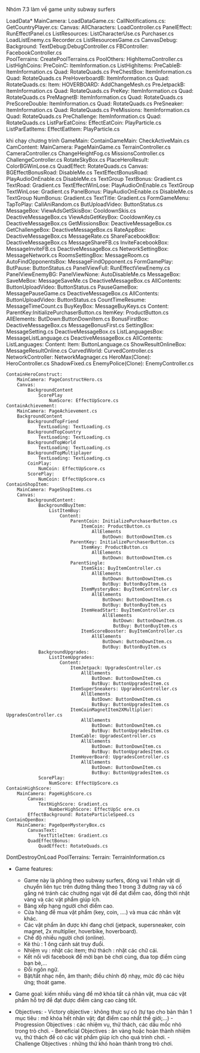 Nhóm 7.3 làm về game unity subway surfers

LoadData*
    MainCamera: LoadDataGame.cs:
                CallNotifications.cs:
                GetCountryPlayer.cs:
    Canvas:
        AllCharacters: LoadController.cs
        PanelEffect: RunEffectPanel.cs
    ListResources:  ListCharacterUse.cs
                    Purchaser.cs
                    LoadListEnemy.cs
                    Recorder.cs
                    ListResourcesGame.cs
        CanvasDebug:
            Background:
                TextDebug:DebugController.cs
    FBController: FacebookController.cs            
    PoolTerrains: CreatePoolTerrains.cs
    PoolOthers: HighItemsController.cs
        ListHighCoins:
            PreCoinC: ItemInformation.cs
        ListHighItems:
            PreCableB: ItemInformation.cs
                Quad: RotateQuads.cs
            PreChestBox: ItemInformation.cs
                Quad: RotateQuads.cs
            PreHoverboardB: ItemInformation.cs
                Quad: RotateQuads.cs:
                Item:
                    HOVERBOARD: AddChangeMesh.cs
            PreJetpackB: ItemInformation.cs
                Quad: RotateQuads.cs
            PreKey: ItemInformation.cs
                Quad: RotateQuads.cs
            PreMagnetB: ItemInformation.cs
                Quad: RotateQuads.cs
            PreScoreDouble: ItemInformation.cs
                Quad: RotateQuads.cs
            PreSneaker: ItemInformation.cs
                Quad: RotateQuads.cs
            PreMissions: ItemInformation.cs
                Quad: RotateQuads.cs
            PreChallenge: ItemInformation.cs
                Quad: RotateQuads.cs
        ListParEatCoins:
            EffectEatCoin: PlayParticle.cs
        ListParEatItems:
            EffectEatItem: PlayParticle.cs



khi chạy chương trình 
GameMain:
    ContainGameMain: CheckActiveMain.cs
        CamContent: 
            MainCamera: PageMainGame.cs
                        TerrainController.cs
                        CameraController.cs
                        ChangeHeightFog.cs
                        MissionsController.cs
                        ChallengeController.cs
                        RotateSkyBox.cs
                PlaceHeroResult: ColorBGWinLose.cs
                    QuadEffect: RotateQuads.cs
        Canvas: 
            BGEffectBonusRoad: DisableMe.cs
            TextEffectBonusRoad: PlayAudioOnEnable.cs
                                 DisableMe.cs
                TextGroup
                    TextBonus: Gradient.cs
                    TextRoad: Gradient.cs
            TextEffectWinLose: PlayAudioOnEnable.cs
                TextGroup
                    TextWinLose: Gradient.cs
            PanelBonus: PlayAudioOnEnable.cs
                        DisableMe.cs
                TextGroup
                    NumBonus: Gradient.cs
                    TextTitle: Gradient.cs
            FormGameMenu:
                TapToPlay: CallAniRandom.cs
                ButUploadVideo: ButtonStatus.cs
                MessageBox: 
                    ViewAdsGetSkisBox:  CooldownSkis.cs
                                        DeactiveMessageBox.cs
                    ViewAdsGetKeyBox: CooldownKey.cs
                                      DeactiveMessageBox.cs
                    GetMissionsBox: DeactiveMessageBox.cs
                    GetChallengeBox: DeactiveMessageBox.cs
                    RateAppBox: DeactiveMessageBox.cs
                                MessageRate.cs
                    ShareFacebookBox: DeactiveMessageBox.cs
                                        MessageShareFB.cs
                    InviteFacebookBox: MessageInviteFB.cs
                                        DeactiveMessageBox.cs
                    NetworkSettingBox: MessageNetwork.cs
                    RoomsSettingBox: MessageRoom.cs
                    AutoFindOpponentsBox: MessageFindOpponent.cs
            FormGamePlay:
                ButPause: ButtonStatus.cs
                PanelViewFull: RunEffectViewEnemy.cs
                    PanelViewEnemyBG:
                        PanelViewNone: AutoDisableMe.cs
                MessageBox: 
                    SaveMeBox:  MessageSaveMe.cs
                                DeactiveMessageBox.cs
                        AllContents:
                            ButtonUploadVideo: ButtonStatus.cs
                    PauseGameBox:   MessagePauseGame.cs
                                    DeactiveMessageBox.cs
                        AllContents:
                            ButtonUploadVideo: ButtonStatus.cs
                    CountTimeResume: MessageTimeCount.cs
                    BuyKeyBox: MessageBuyKeys.cs
                        Content:
                            ParentKey:InitializePurchaserButton.cs
                                ItemKey: ProductButton.cs
                                    AllElements:
                                        ButDown:ButtonDownItem.cs
                    BonusFirstBox:  DeactiveMessageBox.cs
                                    MessageBonusFirst.cs
            SettingBox: MessageSetting.cs
                        DeactiveMessageBox.cs
            ListLanguagesBox:   MessageListLanguage.cs
                                DeactiveMessageBox.cs
                AllContents: 
                    ListLanguages:
                        Content:
                            Item: ButtonLanguage.cs
            ShowResultOnlineBox: MessageResultOnline.cs
            CurvedWorld: CurvedController.cs
            NetworkController: NetworkMagnager.cs
            HeroMax(Clone): HeroController.cs
                            ShadowFixed.cs
            EnemyPolice(Clone): EnemyController.cs

    ContainHeroConstruct:
        MainCamera: PageConstructHero.cs
        Canvas:
            BackgroundContent 
                ScorePlay
                    NumScore: EffectUpScore.cs
    ContainAchievement: 
        MainCamera: PageAchievement.cs
        BackgroundContent
            BackgroundTopFriend
                TextLoading: TextLoading.cs
            BackgroundTopCountry
                TextLoading: TextLoading.cs
            BackgroundTopWorld
                TextLoading: TextLoading.cs
            BackgroundTopMultiplayer
                TextLoading: TextLoading.cs
            CoinPlay:
                NumCoin: EffectUpScore.cs
            ScorePlay:
                NumCoin: EffectUpScore.cs
    ContainShopItem:
        MainCamera: PageShopItems.cs
        Canvas: 
            BackgroundContent:
                BackgroundBuyItem:
                    ListItemBuy:
                        Content:
                            ParentCoin: InitializePurchaserButton.cs
                                ItemCoin: ProductButton.cs
                                    AllElements
                                        ButDown: ButtonDownItem.cs
                            ParentKey: InitializePurchaserButton.cs
                                ItemKey: ProductButton.cs
                                    AllElements
                                        ButDown: ButtonDownItem.cs
                            ParentSingle: 
                                ItemSkis: BuyItemController.cs
                                    AllElements
                                        ButDown: ButtonDownItem.cs
                                        ButBuy: ButtonBuyItem.cs
                                ItemMysteryBox: BuyItemController.cs
                                    AllElements
                                        ButDown: ButtonDownItem.cs
                                        ButBuy: ButtonBuyItem.cs
                                ItemHeadStart: BuyItemController.cs
                                        AllElements
                                            ButDown: ButtonDownItem.cs
                                            ButBuy: ButtonBuyItem.cs
                                ItemScoreBooster: BuyItemController.cs
                                    AllElements
                                        ButDown: ButtonDownItem.cs
                                        ButBuy: ButtonBuyItem.cs
                BackgroundUpgrades: 
                    ListItemUpgrades:
                        Content:
                            ItemJetpack: UpgradesController.cs
                                AllElements
                                    ButDown: ButtonDownItem.cs
                                    ButBuy: ButtonUpgradesItem.cs
                            ItemSuperSneakers: UpgradesController.cs
                                AllElements
                                    ButDown: ButtonDownItem.cs
                                    ButBuy: ButtonUpgradesItem.cs
                            ItemCoinMagnetItem2XMultiplier: UpgradesController.cs 
                                AllElements
                                    ButDown: ButtonDownItem.cs
                                    ButBuy: ButtonUpgradesItem.cs
                            ItemCable: UpgradesController.cs
                                AllElements
                                    ButDown: ButtonDownItem.cs
                                    ButBuy: ButtonUpgradesItem.cs
                            ItemHoverBoard: UpgradesController.cs
                                AllElements
                                    ButDown: ButtonDownItem.cs
                                    ButBuy: ButtonUpgradesItem.cs
                ScorePlay:
                    NumScore: EffectUpScore.cs
    ContainHighScore:
        MainCamera: PageHighScore.cs
            Canvas:
                TextHighScore: Gradient.cs
                    NumberHighScore: EffectUpSc ore.cs
            EffectBackground: RotateParticleSpeed.cs
    ContainOpenBox:
        MainCamera: PageOpenMysteryBox.cs
            CanvasText: 
                TextTitleItem: Gradient.cs
            QuadEffectBonus:
                QuadEffect: RotateQuads.cs

DontDestroyOnLoad
    PoolTerrains:
        Terrain: TerrainInformation.cs




* Game features:
    -   Game này là phỏng theo subway surfers, đóng vai 1 nhân vật di chuyển liên tục trên đường thẳng theo 1 trong 3 đường ray và cố gắng né tránh các chướng ngại vật để đạt điểm cao, đồng thời nhặt vàng và các vật phẩm giúp ích.
    -   Bảng xếp hạng người chơi điểm cao.
    -   Cửa hàng để mua vật phẩm (key, coin, ....) và mua các nhân vật khác.
    -   Các vật phẩm ăn được khi  đang chơi (jetpack, supersneaker, coin magnet, 2x multiplier, hoverbike, hoverboard).
    -   Chế độ nhiều người chơi (online).
    -   Kẻ thù : 1 ông cảnh sát truy đuổi.
    -   Nhiệm vụ : nhặt các item; thử thách : nhặt các chữ cái.
    -   Kết nối với facebook để mời bạn bè chơi cùng, đua top điểm cùng bạn bè,...
    -   Đổi ngôn ngữ.
    -   Bật/tắt nhạc nền, âm thanh; điều chỉnh độ nhạy, mức độ các hiệu ứng; thoát game.

* Game goal: kiếm nhiều vàng để mở khóa tất cả nhân vật, mua các vật phẩm hỗ trợ để đạt được điểm càng cao càng tốt.
* Objectives: - Victory objective : không thực sự có (tự tạo cho bản thân 1 mục tiêu : mở khóa hết nhân vật; đạt điểm cao nhất thế giới;...)
              - Progression Objectives : các nhiệm vụ, thử thách, các dấu mốc nhỏ trong trò chơi.
              - Beneficial Objectives : ăn vàng hoặc hoàn thành nhiệm vụ, thử thách để có các vật phẩm giúp ích cho quá trình chơi.
              - Challenge Objectives : những thứ khó hoàn thành trong trò chơi. 

                
